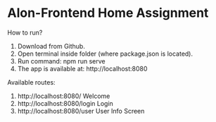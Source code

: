 # Alon-Frontend Home Assignment

How to run?  
1. Download from Github.  
2. Open terminal inside folder (where package.json is located).  
3. Run command: npm run serve
4. The app is available at: http://localhost:8080  
  
Available routes:  
1. http://localhost:8080/  Welcome
2. http://localhost:8080/login Login
3. http://localhost:8080/user User Info Screen  
